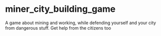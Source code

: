 # miner_city_building_game
A game about mining and working, while defending yourself and your city from dangerous stuff. Get help from the citizens too

